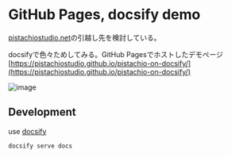 # GitHub Pages, docsify demo

[pistachiostudio.net](https://pistachiostudio.net/)の引越し先を検討している。

docsifyで色々ためしてみる。GitHub Pagesでホストしたデモページ  
[https://pistachiostudio.github.io/pistachio-on-docsify/](https://pistachiostudio.github.io/pistachio-on-docsify/)

![image](https://user-images.githubusercontent.com/4445606/179336234-77d5e794-be38-41cb-b589-e2cd5e336a74.png)

## Development

use [docsify](https://docsify.js.org/#/quickstart)

```
docsify serve docs
```
